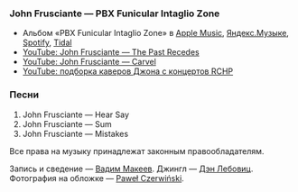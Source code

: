 ### John Frusciante — PBX Funicular Intaglio Zone

- Альбом «PBX Funicular Intaglio Zone» в
  [Apple Music](https://music.apple.com/album/693337770),
  [Яндекс.Музыке](https://music.yandex.ru/album/556234),
  [Spotify](https://open.spotify.com/album/1NghpzjRdQPh5eAvfwvJLC),
  [Tidal](https://tidal.com/browse/album/52539411)
- [YouTube: John Frusciante — The Past Recedes](https://youtu.be/4v9CfE90Sts)
- [YouTube: John Frusciante — Carvel](https://youtu.be/cXgecGZsroE)
- [YouTube: подборка каверов Джона с концертов RCHP](https://youtu.be/LNX6eqw9Wy8)

### Песни

1. John Frusciante — Hear Say
2. John Frusciante — Sum
3. John Frusciante — Mistakes

Все права на музыку принадлежат законным правообладателям.

Запись и сведение — [Вадим Макеев](https://twitter.com/pepelsbey).
Джингл — [Дэн Лебовиц](https://www.youtube.com/channel/UC38A5qHrlc_Zgua7vL4b96w).
Фотография на обложке — [Paweł Czerwiński](https://unsplash.com/photos/BP2RioglKXk).
